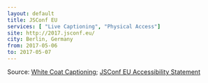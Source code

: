 ```yaml
---
layout: default
title: JSConf EU
services: [ "Live Captioning", "Physical Access"]
site: http://2017.jsconf.eu/
city: Berlin, Germany
from: 2017-05-06
to: 2017-05-07
---
```


Source: [White Coat Captioning](http://www.whitecoatcaptioning.com/); [JSConf EU Accessibility Statement](http://2017.jsconf.eu/accessibility/)
